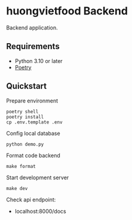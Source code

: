 # huongvietfood Backend

Backend application.

## Requirements

- Python 3.10 or later
- [Poetry](https://www.poetryfoundation.org/)

## Quickstart

Prepare environment

```
poetry shell
poetry install
cp .env.template .env
```

Config local database

```
python demo.py
```

Format code backend

```
make format
```

Start development server

```
make dev
```

Check api endpoint:

* localhost:8000/docs
